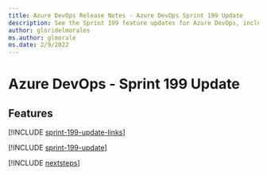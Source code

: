 ```yaml
---
title: Azure DevOps Release Notes - Azure DevOps Sprint 199 Update
description: See the Sprint 199 feature updates for Azure DevOps, including next steps.
author: gloridelmorales
ms.author: glmorale
ms.date: 2/9/2022
---
```


# Azure DevOps - Sprint 199 Update

## Features

[!INCLUDE [sprint-199-update-links](../includes/general/sprint-199-update-links.md)]

[!INCLUDE [sprint-199-update](../includes/general/sprint-199-update.md)]

[!INCLUDE [nextsteps](../includes/nextsteps.md)]